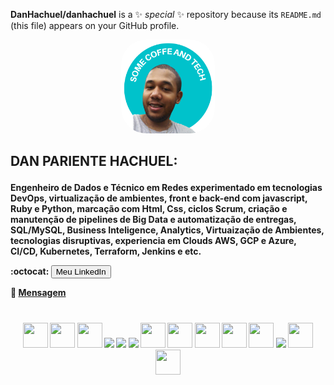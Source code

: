 **DanHachuel/danhachuel** is a ✨ _special_ ✨ repository because its `README.md` (this file) appears on your GitHub profile.

<div align="center">
    <img src="Foto_Github.png" alt="hello_world" width="150px"; height="150px"; style="border-radius: 40px";> </div>
    
<h2><b>
    DAN PARIENTE HACHUEL: </p> </h2>
    Engenheiro de Dados e Técnico em Redes experimentado em tecnologias DevOps, virtualização de ambientes, front e back-end com javascript, Ruby e Python, marcação com 
    Html, Css, ciclos Scrum, criação e manutenção de pipelines de Big Data e automatização de entregas, SQL/MySQL, Business Inteligence, Analytics, Virtuaização de 
    Ambientes, tecnologias disruptivas, experiencia em Clouds AWS, GCP e  Azure, CI/CD, Kubernetes, Terraform, Jenkins e etc. </p> </p>
    
      
   :octocat:  <a href="https://www.linkedin.com/in/dan-hachuel"><button>Meu LinkedIn</button></a> 

   :email:   <a href = "mailto: dan.hachuel@gmail.com">Mensagem</a>
    
   
<h1></h1>

<div align="center">
    <img src="https://cdn.jsdelivr.net/gh/devicons/devicon/icons/vscode/vscode-original.svg"  width="40" height="40"/>
    <img src="https://cdn.jsdelivr.net/gh/devicons/devicon/icons/googlecloud/googlecloud-original.svg"  width="40" height="40"/>
    <img src="https://github.com/aws.png?s=20" width="40" height="40"/>
    <img src="https://github.com/Azure.png?s=20 width="40" height="40"/>
    <img src="https://github.com/kubernetes-client.png?s=20    width="40" height="40"/>
    <img src="https://github.com/codota.png?s=20   width="40" height="40"/>
    <img src="https://cdn.jsdelivr.net/gh/devicons/devicon/icons/html5/html5-plain-wordmark.svg"  width="40" height="40" />
    <img src="https://cdn.jsdelivr.net/gh/devicons/devicon/icons/css3/css3-plain-wordmark.svg"  width="40" height="40" /> 
    <img src="https://cdn.jsdelivr.net/gh/devicons/devicon/icons/javascript/javascript-plain.svg" width="40" height="40" />
    <img src="https://cdn.jsdelivr.net/gh/devicons/devicon/icons/nodejs/nodejs-plain.svg" width="40" height="40"/> 
    <img src="https://cdn.jsdelivr.net/gh/devicons/devicon/icons/ruby/ruby-plain-wordmark.svg" width="40" height="40" /> 
    <img src="https://github.com/hashicorp.png?s=20   width="40" height="40"/>
    <img src="https://cdn.jsdelivr.net/gh/devicons/devicon/icons/gitlab/gitlab-plain-wordmark.svg"  width="40" height="40"/>
    <img src="https://cdn.jsdelivr.net/www.jsdelivr.com/b61fc52e3e828ce0579e510be1c480c7610ef076/img/landing/github.png" width="40" height="40"/>
    
</div>

<h1></h1>

